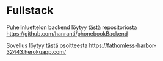 # Fullstack

Puhelinluettelon backend löytyy tästä repositoriosta
https://github.com/hanranti/phonebookBackend

Sovellus löytyy tästä osoitteesta
https://fathomless-harbor-32443.herokuapp.com/
